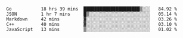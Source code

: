 <!--START_SECTION:waka-->
```text
Go           18 hrs 39 mins  █████████████████████▒░░░   84.92 % 
JSON         1 hr 7 mins     █▒░░░░░░░░░░░░░░░░░░░░░░░   05.14 % 
Markdown     42 mins         ▓░░░░░░░░░░░░░░░░░░░░░░░░   03.26 % 
C++          40 mins         ▓░░░░░░░░░░░░░░░░░░░░░░░░   03.10 % 
JavaScript   13 mins         ▒░░░░░░░░░░░░░░░░░░░░░░░░   01.02 % 
```
<!--END_SECTION:waka-->